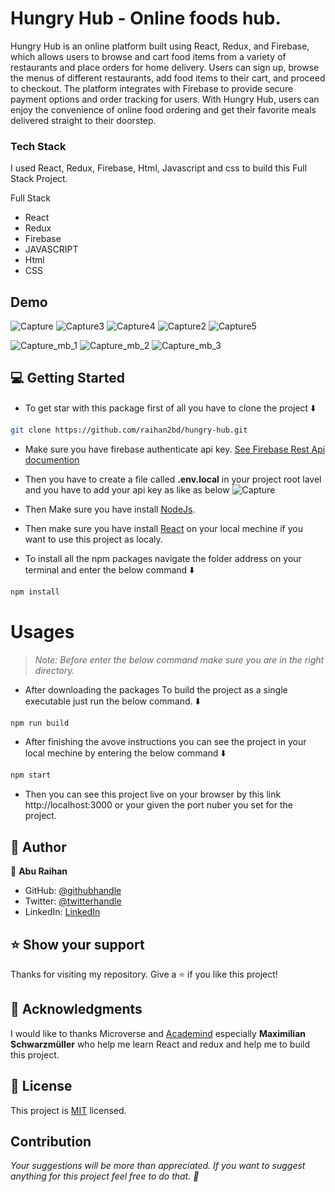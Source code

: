 # Hungry Hub - Online foods hub.
<p>
Hungry Hub is an online platform built using React, Redux, and Firebase, which allows users to browse and cart food items from a variety of restaurants and place orders for home delivery. Users can sign up, browse the menus of different restaurants, add food items to their cart, and proceed to checkout. The platform integrates with Firebase to provide secure payment options and order tracking for users. With Hungry Hub, users can enjoy the convenience of online food ordering and get their favorite meals delivered straight to their doorstep.
</p>

### Tech Stack

I used React, Redux, Firebase, Html, Javascript and css to build this Full Stack Project.
  <summary>Full Stack</summary>
  <ul>
    <li>React</li>
    <li>Redux</li>
    <li>Firebase</li>
    <li>JAVASCRIPT</li>
    <li>Html</li>
    <li>CSS</li>
  </ul>

## Demo
![Capture](https://user-images.githubusercontent.com/35267447/223940500-3aea07b1-4bc6-4705-ae49-e64f96544b44.PNG)
![Capture3](https://user-images.githubusercontent.com/35267447/223940542-1d5d6920-0aa8-48a0-865a-97005077adac.PNG)
![Capture4](https://user-images.githubusercontent.com/35267447/223940600-fb056f9d-6c0e-483c-adad-2ea2fa7d29a5.PNG)
![Capture2](https://user-images.githubusercontent.com/35267447/223940635-6ac10b5b-490f-4d8b-8d80-3f511d0791ba.PNG)
![Capture5](https://user-images.githubusercontent.com/35267447/223940666-b7784a86-53bc-42ff-bc6c-bf9d0d0cfc29.PNG)

![Capture_mb_1](https://user-images.githubusercontent.com/35267447/223940706-81844f8d-abb5-41d6-919d-9d600d679453.PNG)
![Capture_mb_2](https://user-images.githubusercontent.com/35267447/223940725-9c61fece-fceb-40ce-9fb6-6a1430a3176f.PNG)
![Capture_mb_3](https://user-images.githubusercontent.com/35267447/223940745-ec7d0d5c-e08c-4bb5-8db3-24c859261b47.PNG)


## 💻 Getting Started
- To get star with this package first of all you have to clone the project ⬇️
``` bash
git clone https://github.com/raihan2bd/hungry-hub.git
```
- Make sure you have firebase authenticate api key. [See Firebase Rest Api documention](https://firebase.google.com/docs/reference/rest/auth)
- Then you have to create a file called **.env.local** in your project root lavel and you have to add your api key as like as below 
![Capture](https://user-images.githubusercontent.com/35267447/219415563-f8faadff-3d27-4f48-aa8c-ec1a680f1a9d.PNG)

- Then Make sure you have install [NodeJs](https://nodejs.org).
- Then make sure you have install [React](https://reactjs.org/) on your local mechine if you want to use this project as localy.
- To install all the npm packages navigate the folder address on your terminal and enter the below command ⬇️
``` bash
npm install
```


# Usages
> *Note: Before enter the below command make sure you are in the right directory.*

-  After downloading the packages To build the project as a single executable just run the below command. ⬇️
``` sh
npm run build
```
- After finishing the avove instructions you can see the project in your local mechine by entering the below command ⬇️
```sh
npm start
```

- Then you can see this project live on your browser by this link http://localhost:3000 or your given the port nuber you set for the project.


## 👥 Author

👤 **Abu Raihan**

- GitHub: [@githubhandle](https://github.com/raihan2bd)
- Twitter: [@twitterhandle](https://twitter.com/raihan2bd)
- LinkedIn: [LinkedIn](https://linkedin.com/in/raihan2bd)


## ⭐️ Show your support <a name="support"></a>

Thanks for visiting my repository. Give a ⭐️ if you like this project!

## 🙏 Acknowledgments <a name="acknowledgements"></a>

I would like to thanks Microverse and [Academind](https://academind.com/) especially **Maximilian Schwarzmüller** who help me learn React and redux and help me to build this project. 

## 📝 License <a name="license"></a>

This project is [MIT](./LICENSE) licensed.

## Contribution
*Your suggestions will be more than appreciated. If you want to suggest anything for this project feel free to do that. :slightly_smiling_face:*
